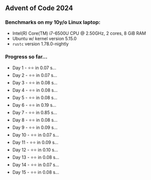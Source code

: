 ## Advent of Code 2024

### Benchmarks on my 10y/o Linux laptop: 

- Intel(R) Core(TM) i7-6500U CPU @ 2.50GHz, 2 cores, 8 GiB RAM
- Ubuntu w/ kernel version 5.15.0
- `rustc` version 1.78.0-nightly

### Progress so far...

- Day 1 - ⭐⭐ in 0.07 s...
- Day 2 - ⭐⭐ in 0.07 s...
- Day 3 - ⭐⭐ in 0.08 s...
- Day 4 - ⭐⭐ in 0.08 s...
- Day 5 - ⭐⭐ in 0.08 s...
- Day 6 - ⭐⭐ in 0.19 s...
- Day 7 - ⭐⭐ in 0.85 s...
- Day 8 - ⭐⭐ in 0.08 s...
- Day 9 - ⭐⭐ in 0.09 s...
- Day 10 - ⭐⭐ in 0.07 s...
- Day 11 - ⭐⭐ in 0.09 s...
- Day 12 - ⭐⭐ in 0.10 s...
- Day 13 - ⭐⭐ in 0.08 s...
- Day 14 - ⭐⭐ in 0.07 s...
- Day 15 - ⭐⭐ in 0.08 s...